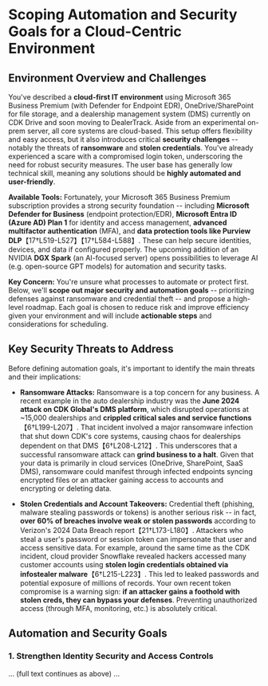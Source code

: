 # Scoping Automation and Security Goals for a Cloud-Centric Environment

## Environment Overview and Challenges

You've described a **cloud-first IT environment** using Microsoft 365
Business Premium (with Defender for Endpoint EDR), OneDrive/SharePoint
for file storage, and a dealership management system (DMS) currently on
CDK Drive and soon moving to DealerTrack. Aside from an experimental
on-prem server, all core systems are cloud-based. This setup offers
flexibility and easy access, but it also introduces critical **security
challenges** -- notably the threats of **ransomware** and **stolen
credentials**. You've already experienced a scare with a compromised
login token, underscoring the need for robust security measures. The
user base has generally low technical skill, meaning any solutions
should be **highly automated and user-friendly**.

**Available Tools:** Fortunately, your Microsoft 365 Business Premium
subscription provides a strong security foundation -- including
**Microsoft Defender for Business** (endpoint protection/EDR),
**Microsoft Entra ID (Azure AD) Plan 1** for identity and access
management, **advanced multifactor authentication** (MFA), and **data
protection tools like Purview DLP**【17†L519-L527】【17†L584-L588】.
These can help secure identities, devices, and data if configured
properly. The upcoming addition of an NVIDIA **DGX Spark** (an
AI-focused server) opens possibilities to leverage AI (e.g. open-source
GPT models) for automation and security tasks.

**Key Concern:** You're unsure what processes to automate or protect
first. Below, we'll **scope out major security and automation goals** --
prioritizing defenses against ransomware and credential theft -- and
propose a high-level roadmap. Each goal is chosen to reduce risk and
improve efficiency given your environment and will include **actionable
steps** and considerations for scheduling.

## Key Security Threats to Address

Before defining automation goals, it's important to identify the main
threats and their implications:

-   **Ransomware Attacks:** Ransomware is a top concern for any
    business. A recent example in the auto dealership industry was the
    **June 2024 attack on CDK Global's DMS platform**, which disrupted
    operations at \~15,000 dealerships and **crippled critical sales and
    service functions**【6†L199-L207】. That incident involved a major
    ransomware infection that shut down CDK's core systems, causing
    chaos for dealerships dependent on that DMS【6†L208-L212】. This
    underscores that a successful ransomware attack can **grind business
    to a halt**. Given that your data is primarily in cloud services
    (OneDrive, SharePoint, SaaS DMS), ransomware could manifest through
    infected endpoints syncing encrypted files or an attacker gaining
    access to accounts and encrypting or deleting data.

-   **Stolen Credentials and Account Takeovers:** Credential theft
    (phishing, malware stealing passwords or tokens) is another serious
    risk -- in fact, **over 60% of breaches involve weak or stolen
    passwords** according to Verizon's 2024 Data Breach
    report【21†L173-L180】. Attackers who steal a user's password or
    session token can impersonate that user and access sensitive data.
    For example, around the same time as the CDK incident, cloud
    provider Snowflake revealed hackers accessed many customer accounts
    using **stolen login credentials obtained via infostealer
    malware**【6†L215-L223】. This led to leaked passwords and potential
    exposure of millions of records. Your own recent token compromise is
    a warning sign: **if an attacker gains a foothold with stolen creds,
    they can bypass your defenses**. Preventing unauthorized access
    (through MFA, monitoring, etc.) is absolutely critical.

## Automation and Security Goals

### 1. Strengthen Identity Security and Access Controls

... (full text continues as above) ...
